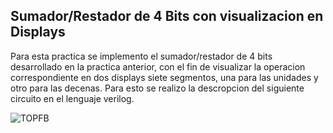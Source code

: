 ## Sumador/Restador de 4 Bits con visualizacion en Displays

Para esta practica se implemento el sumador/restador de 4 bits desarrollado en la practica anterior, con el fin de visualizar la operacion correspondiente en dos displays siete segmentos, una para las unidades y otro para las decenas.
Para esto se realizo la descropcion del siguiente circuito en el lenguaje verilog.

![TOPFB](https://github.com/JuanVang/LabsDigital1-Grupo7-Equipo2/assets/73542998/602ec029-9b8c-4c10-8347-60347155ed7e)


